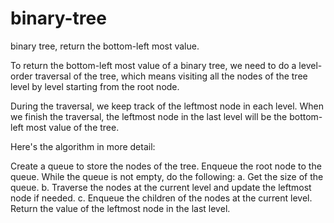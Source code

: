 # binary-tree
binary tree, return the bottom-left most value.

To return the bottom-left most value of a binary tree, we need to do a level-order traversal of the tree, which means visiting all the nodes of the tree level by level starting from the root node.

During the traversal, we keep track of the leftmost node in each level. When we finish the traversal, the leftmost node in the last level will be the bottom-left most value of the tree.

Here's the algorithm in more detail:

Create a queue to store the nodes of the tree.
Enqueue the root node to the queue.
While the queue is not empty, do the following:
a. Get the size of the queue.
b. Traverse the nodes at the current level and update the leftmost node if needed.
c. Enqueue the children of the nodes at the current level.
Return the value of the leftmost node in the last level.
